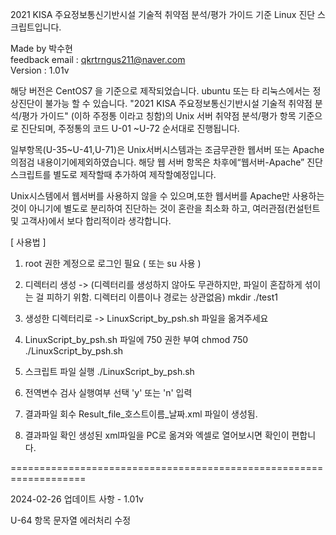 2021 KISA 주요정보통신기반시설 기술적 취약점 분석/평가 가이드 기준 Linux 진단 스크립트입니다.

Made by 박수현  
feedback email : qkrtrngus211@naver.com  
Version : 1.01v  

해당 버전은 CentOS7 을 기준으로 제작되었습니다.  ubuntu 또는 타 리눅스에서는 정상진단이 불가능 할 수 있습니다.
"2021 KISA 주요정보통신기반시설 기술적 취약점 분석/평가 가이드" (이하 주정통 이라고 칭함)의 
Unix 서버 취약점 분석/평가 항목 기준으로 진단되며, 주정통의 코드 U-01 ~U-72 순서대로 진행됩니다. 

일부항목(U-35~U-41,U-71)은 Unix서버시스템과는 조금무관한 웹서버 또는 Apache의점검 내용이기에제외하였습니다.
해당 웹 서버 항목은 차후에“웹서버-Apache” 진단스크립트를 별도로 제작할때 추가하여 제작할예정입니다.

Unix시스템에서 웹서버를 사용하지 않을 수 있으며,또한 웹서버를 Apache만 사용하는 것이
아니기에 별도로 분리하여 진단하는 것이 혼란을 최소화 하고, 여러관점(컨설턴트 및 고객사)에서 보다 합리적이라 생각합니다.



[ 사용법 ]
1. root 권한 계정으로 로그인 필요 ( 또는 su 사용 )

2. 디렉터리 생성 -> (디렉터리를 생성하지 않아도 무관하지만, 파일이 혼잡하게 섞이는 걸 피하기 위함. 디렉터리 이름이나 경로는 상관없음)
mkdir ./test1

3. 생성한 디렉터리로 -> LinuxScript_by_psh.sh 파일을 옮겨주세요

4. LinuxScript_by_psh.sh 파일에 750 권한 부여
chmod 750 ./LinuxScript_by_psh.sh

5. 스크립트 파일 실행
./LinuxScript_by_psh.sh

6. 전역변수 검사 실행여부 선택
'y' 또는 'n' 입력  

7. 결과파일 회수
Result_file_호스트이름_날짜.xml    파일이 생성됨.

8. 결과파일 확인
생성된 xml파일을 PC로 옮겨와 엑셀로 열어보시면 확인이 편합니다. 



===================================================================

2024-02-26 업데이트 사항 - 1.01v

U-64 항목 문자열 에러처리 수정

